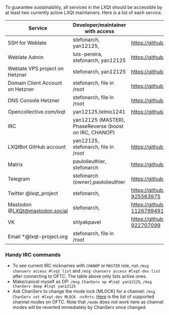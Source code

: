 To guarantee sustainability, all services in the LXQt should be accessible by at least two currently active LXQt maintainers. Here is a list of each service.

| Service                            | Developer/maintainer with access                  | Related threads/issues                         |
| -----------------------------------| ------------------------------------------------- | ---------------------------------------------- |
| SSH for Weblate                    | stefonarch, yan12125,                             | https://github.com/lxqt/lxqt/issues/1495       |
| Weblate Admin                      | luis-pereira, stefonarch, yan12125                | https://github.com/lxqt/lxqt/issues/1495       |
| Weblate VPS project on Hetzner     | stefonarch, yan12125                              | https://github.com/lxqt/lxqt/issues/1495       |
| Domain Client Account on Hetzner   | stefonarch, file in /root                         | https://github.com/lxqt/lxqt/issues/1829       |
| DNS Console Hetzner                | stefonarch, file in /root                         | https://github.com/lxqt/lxqt/issues/1829       |
| Opencollective.com/lxqt            | yan12125,telmo1241                                | https://github.com/lxqt/lxqt/issues/1846       |
| IRC                                | yan12125 (MASTER), PhaseReverse (boost on IRC, CHANOP) |                                           |
| LXQtBot GitHub account             | yan12125, stefonarch, file in /root               | https://github.com/lxqt/lxqt/issues/1495       |
| Matrix                             | paulolieuthier, stefonarch                         | https://github.com/lxqt/lxqt/discussions/1923  |
| Telegram                           | stefonarch (owner),paololieuthier               | https://github.com/lxqt/lxqt/discussions/1949  |
| Twitter @lxqt_project              | stefonarch,                     |https://github.com/lxqt/lxqt/issues/2070#issuecomment-925563975 |
| Mastodon @LXQt@mastodon.social     | stefonarch,                     |https://github.com/lxqt/lxqt/issues/2070#issuecomment-1126789491 |
| VK                                 | shlyakpavel                      | https://github.com/lxqt/lxqt/issues/2070#issuecomment-922707099 |
| Email *@lxqt-project.org           | stefonarch, file in /root                         |                                                |

### Handy IRC commands

* To see current IRC nicknames with `CHANOP` or `MASTER` role, run `/msg chanserv access #lxqt list` and `/msg chanserv access #lxqt-dev list` after connecting to OFTC. The table above only lists active ones.
* Make/cancel myself as OP: `/msg ChanServ op #lxqt yan12125`, `/msg ChanServ deop #lxqt yan12125`
* Ask ChanServ to change the mode lock (MLOCK) for a channel: `/msg ChanServ set #lxqt-dev MLOCK -ncR+ts`. [Here](https://oftc.net/ChannelModes/) is the list of supported channel modes on OFTC. Note that `/mode` does not work here as channel modes will be reverted immediately by ChanServ once changed.